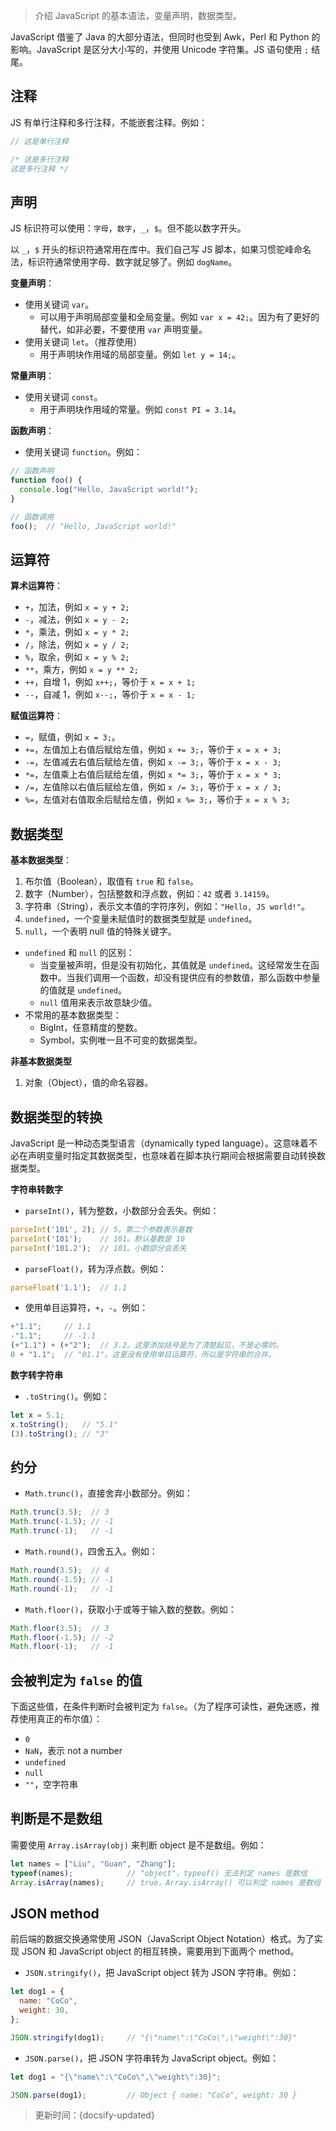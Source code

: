 > 介绍 JavaScript 的基本语法，变量声明，数据类型。

JavaScript 借鉴了 Java 的大部分语法，但同时也受到 Awk，Perl 和 Python 的影响。JavaScript 是区分大小写的，并使用 Unicode 字符集。JS 语句使用 `;` 结尾。

## 注释

JS 有单行注释和多行注释，不能嵌套注释。例如：

 ```js
// 这是单行注释

/* 这是多行注释
这是多行注释 */
 ```

## 声明

JS 标识符可以使用：`字母`，`数字`，`_`，`$`。但不能以数字开头。

以 `_`，`$` 开头的标识符通常用在库中。我们自己写 JS 脚本，如果习惯驼峰命名法，标识符通常使用字母、数字就足够了。例如 `dogName`。

**变量声明**：

* 使用关键词 `var`。
  * 可以用于声明局部变量和全局变量。例如 `var x = 42;`。因为有了更好的替代，如非必要，不要使用 `var` 声明变量。
* 使用关键词 `let`。（推荐使用）
  * 用于声明块作用域的局部变量。例如 `let y = 14;`。

**常量声明**：

* 使用关键词 `const`。
  * 用于声明块作用域的常量。例如 `const PI = 3.14`。

**函数声明**：

* 使用关键词 `function`。例如：

```js
// 函数声明
function foo() {
  console.log("Hello, JavaScript world!");
}

// 函数调用
foo();  // "Hello, JavaScript world!"
```

## 运算符

**算术运算符**：

* `+`，加法，例如 `x = y + 2;`
* `-`，减法，例如 `x = y - 2;`
* `*`，乘法，例如 `x = y * 2;`
* `/`，除法，例如 `x = y / 2;`
* `%`，取余，例如 `x = y % 2;`
* `**`，乘方，例如 `x = y ** 2;`
* `++`，自增 1，例如 `x++;`，等价于 `x = x + 1;`
* `--`，自减 1，例如 `x--;`，等价于 `x = x - 1;`

**赋值运算符**：

* `=`，赋值，例如 `x = 3;`。
* `+=`，左值加上右值后赋给左值，例如 `x += 3;`，等价于 `x = x + 3;`
* `-=`，左值减去右值后赋给左值，例如 `x -= 3;`，等价于 `x = x - 3;`
* `*=`，左值乘上右值后赋给左值，例如 `x *= 3;`，等价于 `x = x * 3;`
* `/=`，左值除以右值后赋给左值，例如 `x /= 3;`，等价于 `x = x / 3;`
* `%=`，左值对右值取余后赋给左值，例如 `x %= 3;`，等价于 `x = x % 3;`

## 数据类型

**基本数据类型**：

1. 布尔值（Boolean），取值有 `true` 和 `false`。
2. 数字（Number），包括整数和浮点数，例如：`42` 或者 `3.14159`。
3. 字符串（String），表示文本值的字符序列，例如：`"Hello, JS world!"`。
4. `undefined`，一个变量未赋值时的数据类型就是 `undefined`。
5. `null`，一个表明 null 值的特殊关键字。

* `undefined` 和 `null` 的区别：
  * 当变量被声明，但是没有初始化，其值就是 `undefined`。这经常发生在函数中。当我们调用一个函数，却没有提供应有的参数值，那么函数中参量的值就是 `undefined`。
  * `null` 值用来表示故意缺少值。
* 不常用的基本数据类型：
  * BigInt，任意精度的整数。
  * Symbol，实例唯一且不可变的数据类型。

**非基本数据类型**

1. 对象（Object），值的命名容器。

## 数据类型的转换

JavaScript 是一种动态类型语言（dynamically typed language）。这意味着不必在声明变量时指定其数据类型，也意味着在脚本执行期间会根据需要自动转换数据类型。

**字符串转数字**

* `parseInt()`，转为整数，小数部分会丢失。例如：

```js
parseInt('101', 2); // 5。第二个参数表示基数
parseInt('101');    // 101。默认基数是 10
parseInt('101.2');  // 101。小数部分会丢失
```

* `parseFloat()`，转为浮点数。例如：

```js
parseFloat('1.1');  // 1.1
```

* 使用单目运算符，`+`，`-`。例如：

```js
+"1.1";     // 1.1
-"1.1";     // -1.1
(+"1.1") + (+"2");  // 3.2。这里添加括号是为了清楚起见，不是必需的。
0 + "1.1";  // "01.1"。这里没有使用单目运算符，所以是字符串的合并。
```

**数字转字符串**

* `.toString()`。例如：

```js
let x = 5.1;
x.toString();   // "5.1"
(3).toString(); // "3"
```

## 约分

* `Math.trunc()`，直接舍弃小数部分。例如：

```js
Math.trunc(3.5);  // 3
Math.trunc(-1.5); // -1
Math.trunc(-1);   // -1
```

* `Math.round()`，四舍五入。例如：

```js
Math.round(3.5);  // 4
Math.round(-1.5); // -1
Math.round(-1);   // -1
```

* `Math.floor()`，获取小于或等于输入数的整数。例如：

```js
Math.floor(3.5);  // 3
Math.floor(-1.5); // -2
Math.floor(-1);   // -1
```

## 会被判定为 `false` 的值

下面这些值，在条件判断时会被判定为 `false`。（为了程序可读性，避免迷惑，推荐使用真正的布尔值）：

* `0`
* `NaN`，表示 not a number
* `undefined`
* `null`
* `""`，空字符串

## 判断是不是数组

需要使用 `Array.isArray(obj)` 来判断 object 是不是数组。例如：

```js
let names = ["Liu", "Guan", "Zhang"];
typeof(names);            // "object"，typeof() 无法判定 names 是数组
Array.isArray(names);     // true，Array.isArray() 可以判定 names 是数组
```

## JSON method

前后端的数据交换通常使用 JSON（JavaScript Object Notation）格式。为了实现 JSON 和 JavaScript object 的相互转换，需要用到下面两个 method。

* `JSON.stringify()`，把 JavaScript object 转为 JSON 字符串。例如：

```js
let dog1 = {
  name: "CoCo",
  weight: 30,
};

JSON.stringify(dog1);     // "{\"name\":\"CoCo\",\"weight\":30}"
```

* `JSON.parse()`，把 JSON 字符串转为 JavaScript object。例如：

```js
let dog1 = "{\"name\":\"CoCo\",\"weight\":30}";

JSON.parse(dog1);         // Object { name: "CoCo", weight: 30 }
```



> 更新时间：{docsify-updated}